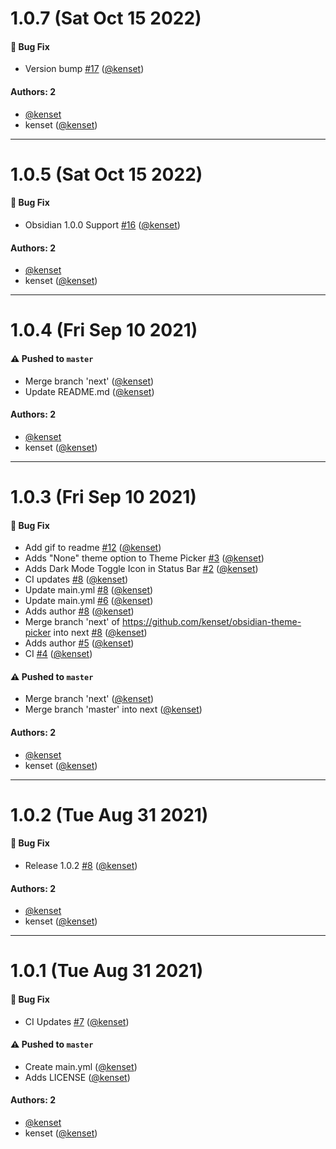 # 1.0.7 (Sat Oct 15 2022)

#### 🐛 Bug Fix

- Version bump [#17](https://github.com/kenset/obsidian-theme-picker/pull/17) ([@kenset](https://github.com/kenset))

#### Authors: 2

- [@kenset](https://github.com/kenset)
- kenset ([@kenset](https://github.com/kenset))

---

# 1.0.5 (Sat Oct 15 2022)

#### 🐛 Bug Fix

- Obsidian 1.0.0 Support [#16](https://github.com/kenset/obsidian-theme-picker/pull/16) ([@kenset](https://github.com/kenset))

#### Authors: 2

- [@kenset](https://github.com/kenset)
- kenset ([@kenset](https://github.com/kenset))

---

# 1.0.4 (Fri Sep 10 2021)

#### ⚠️ Pushed to `master`

- Merge branch 'next' ([@kenset](https://github.com/kenset))
- Update README.md ([@kenset](https://github.com/kenset))

#### Authors: 2

- [@kenset](https://github.com/kenset)
- kenset ([@kenset](https://github.com/kenset))

---

# 1.0.3 (Fri Sep 10 2021)

#### 🐛 Bug Fix

- Add gif to readme [#12](https://github.com/kenset/obsidian-theme-picker/pull/12) ([@kenset](https://github.com/kenset))
- Adds "None" theme option to Theme Picker [#3](https://github.com/kenset/obsidian-theme-picker/pull/3) ([@kenset](https://github.com/kenset))
- Adds Dark Mode Toggle Icon in Status Bar [#2](https://github.com/kenset/obsidian-theme-picker/pull/2) ([@kenset](https://github.com/kenset))
- CI updates [#8](https://github.com/kenset/obsidian-theme-picker/pull/8) ([@kenset](https://github.com/kenset))
- Update main.yml [#8](https://github.com/kenset/obsidian-theme-picker/pull/8) ([@kenset](https://github.com/kenset))
- Update main.yml [#6](https://github.com/kenset/obsidian-theme-picker/pull/6) ([@kenset](https://github.com/kenset))
- Adds author [#8](https://github.com/kenset/obsidian-theme-picker/pull/8) ([@kenset](https://github.com/kenset))
- Merge branch 'next' of https://github.com/kenset/obsidian-theme-picker into next [#8](https://github.com/kenset/obsidian-theme-picker/pull/8) ([@kenset](https://github.com/kenset))
- Adds author [#5](https://github.com/kenset/obsidian-theme-picker/pull/5) ([@kenset](https://github.com/kenset))
- CI [#4](https://github.com/kenset/obsidian-theme-picker/pull/4) ([@kenset](https://github.com/kenset))

#### ⚠️ Pushed to `master`

- Merge branch 'next' ([@kenset](https://github.com/kenset))
- Merge branch 'master' into next ([@kenset](https://github.com/kenset))

#### Authors: 2

- [@kenset](https://github.com/kenset)
- kenset ([@kenset](https://github.com/kenset))

---

# 1.0.2 (Tue Aug 31 2021)

#### 🐛 Bug Fix

- Release 1.0.2 [#8](https://github.com/kenset/obsidian-theme-picker/pull/8) ([@kenset](https://github.com/kenset))

#### Authors: 2

- [@kenset](https://github.com/kenset)
- kenset ([@kenset](https://github.com/kenset))

---

# 1.0.1 (Tue Aug 31 2021)

#### 🐛 Bug Fix

- CI Updates [#7](https://github.com/kenset/obsidian-theme-picker/pull/7) ([@kenset](https://github.com/kenset))

#### ⚠️ Pushed to `master`

- Create main.yml ([@kenset](https://github.com/kenset))
- Adds LICENSE ([@kenset](https://github.com/kenset))

#### Authors: 2

- [@kenset](https://github.com/kenset)
- kenset ([@kenset](https://github.com/kenset))
